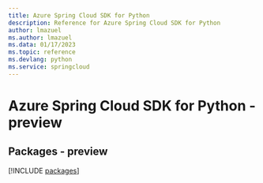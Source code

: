 ```yaml
---
title: Azure Spring Cloud SDK for Python
description: Reference for Azure Spring Cloud SDK for Python
author: lmazuel
ms.author: lmazuel
ms.data: 01/17/2023
ms.topic: reference
ms.devlang: python
ms.service: springcloud
---
```

# Azure Spring Cloud SDK for Python - preview
## Packages - preview
[!INCLUDE [packages](spring-cloud-index.md)]